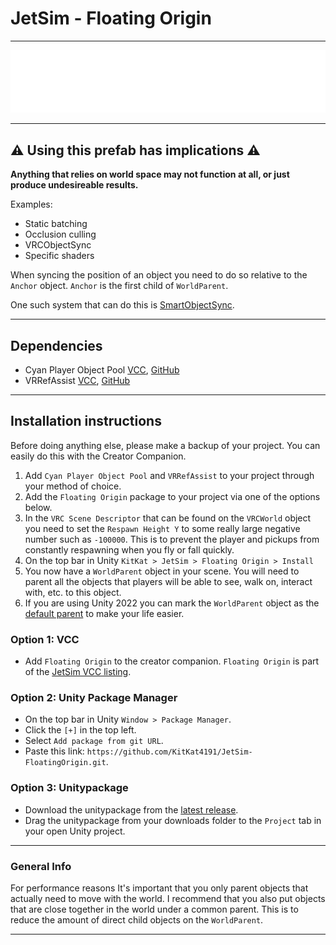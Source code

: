 
# JetSim - Floating Origin

___

![JetSim](https://raw.githubusercontent.com/KitKat4191/JetSim-VCC-Listing/main/Website/banner.png)

___

## ⚠ Using this prefab has implications ⚠

**Anything that relies on world space may not function at all, or just produce undesireable results.**

Examples:

* Static batching
* Occlusion culling
* VRCObjectSync
* Specific shaders

When syncing the position of an object you need to do so relative to the `Anchor` object.
`Anchor` is the first child of `WorldParent`.

One such system that can do this is [SmartObjectSync](https://github.com/MMMaellon/SmartObjectSync).

___

## Dependencies

* Cyan Player Object Pool [VCC](https://cyanlaser.github.io/CyanPlayerObjectPool/), [GitHub](https://github.com/CyanLaser/CyanPlayerObjectPool)
* VRRefAssist [VCC](https://livedimensions.github.io/VRRefAssist/), [GitHub](https://github.com/LiveDimensions/VRRefAssist)

___

## Installation instructions

Before doing anything else, please make a backup of your project.
You can easily do this with the Creator Companion.

1. Add `Cyan Player Object Pool` and `VRRefAssist` to your project through your method of choice.
2. Add the `Floating Origin` package to your project via one of the options below.
3. In the `VRC Scene Descriptor` that can be found on the `VRCWorld` object you need to set the `Respawn Height Y` to some really large negative number such as `-100000`. This is to prevent the player and pickups from constantly respawning when you fly or fall quickly.
4. On the top bar in Unity `KitKat > JetSim > Floating Origin > Install`
5. You now have a `WorldParent` object in your scene. You will need to parent all the objects that players will be able to see, walk on, interact with, etc. to this object.
6. If you are using Unity 2022 you can mark the `WorldParent` object as the [default parent](https://vrclibrary.com/wiki/books/whats-new-in-unity-2022/page/set-any-gameobject-as-default-parent) to make your life easier.

### Option 1: VCC

* Add `Floating Origin` to the creator companion.
    `Floating Origin` is part of the [JetSim VCC listing](https://kitkat4191.github.io/JetSim-VCC-Listing/).

### Option 2: Unity Package Manager

* On the top bar in Unity `Window > Package Manager`.
* Click the `[+]` in the top left.
* Select `Add package from git URL`.
* Paste this link: `https://github.com/KitKat4191/JetSim-FloatingOrigin.git`.

### Option 3: Unitypackage

* Download the unitypackage from the [latest release](https://github.com/KitKat4191/JetSim-FloatingOrigin/releases/latest).
* Drag the unitypackage from your downloads folder to the `Project` tab in your open Unity project.

___

### General Info

For performance reasons It's important that you only parent objects that actually need to move with the world. I recommend that you also put objects that are close together in the world under a common parent. This is to reduce the amount of direct child objects on the `WorldParent`.

___
